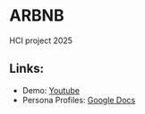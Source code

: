 # ARBNB
HCI project 2025

## Links:
* Demo: [Youtube](https://youtu.be/ZTAWFxdUULE)
* Persona Profiles: [Google Docs](https://docs.google.com/document/d/1Vcez_jMU2HbgCtDXKyy0Us7MTzaYideWc4XMeGg2HGg/edit?usp=sharing)